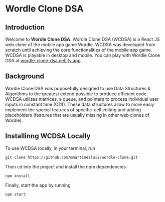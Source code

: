 # Wordle Clone DSA

## Introduction
Welcome to __Wordle Clone DSA__. Wordle Clone DSA (WCDSA) is a React JS web clone of the mobile app game Wordle. WCDSA was developed from scratch until achieving the core functionalities of the mobile app game. WCDSA is playable in desktop and mobile. You can play with Wordle Clone DSA at [wordle-clone-dsa.netlify.app](https://wordle-clone-dsa.netlify.app/).

## Background
Wordle Clone DSA was puposefully designed to use Data Structures & Algorithms to the greatest extend possible to produce efficient code. WCDSA utilizes matrices, a queue, and pointers to process individual user inputs in constant time (O(1)). These data structures allow to more easiy implement the special features of specific-cell editing and adding placeholders (features that are usually missing in other web clones of Wordle). 

## Installinng WCDSA Locally
To use WCDSA locally, in your terminal, run
```
git clone https://github.com/mmartinezluis/wordle-clone.git
```

Then cd into the project and install the npm dependencies:
```
npm install
```

Finally, start the app by running
```
npm start
```